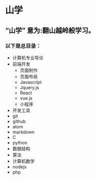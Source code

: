 # 山学

## “山学” 意为:翻山越岭般学习。

### 以下是总目录：
* 计算机专业导论
* 前端开发
  * 页面制作
  * 页面布局
  * Javascript
  * Jquery.js
  * React
  * vue.js
  * 小程序
* 开发工具
 * git
 * github
 * atom
 * markdown
* C
* python
* 数据结构
* 算法
* 计算机数学
* nodejs
* php
